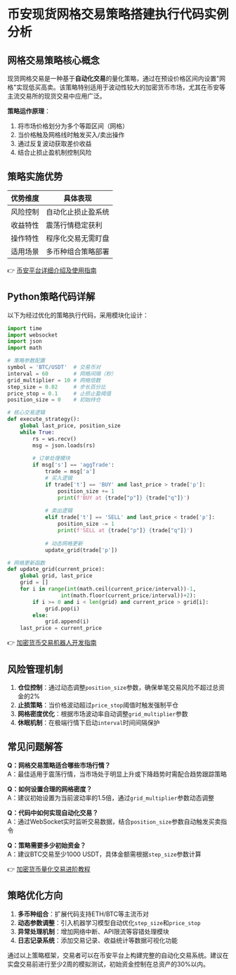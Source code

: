 # 币安现货网格交易策略搭建执行代码实例分析

## 网格交易策略核心概念

现货网格交易是一种基于**自动化交易**的量化策略，通过在预设价格区间内设置"网格"实现低买高卖。该策略特别适用于波动性较大的加密货币市场，尤其在币安等主流交易所的现货交易中应用广泛。

**策略运作原理**：
1. 将市场价格划分为多个等距区间（网格）
2. 当价格触及网格线时触发买入/卖出操作
3. 通过反复波动获取差价收益
4. 结合止损止盈机制控制风险

## 策略实施优势

| 优势维度 | 具体表现 |
|---------|----------|
| 风险控制 | 自动化止损止盈系统 |
| 收益特性 | 震荡行情稳定获利 |
| 操作特性 | 程序化交易无需盯盘 |
| 适用场景 | 多币种组合策略部署 |

👉 [币安平台详细介绍及使用指南](https://bit.ly/okx_welcome)

## Python策略代码详解

以下为经过优化的策略执行代码，采用模块化设计：

```python
import time
import websocket
import json
import math

# 策略参数配置
symbol = 'BTC/USDT'  # 交易币对
interval = 60        # 网格间隔（秒）
grid_multiplier = 10 # 网格倍数
step_size = 0.02     # 步长百分比
price_stop = 0.1     # 止损止盈阈值
position_size = 0    # 初始持仓

# 核心交易逻辑
def execute_strategy():
    global last_price, position_size
    while True:
        rs = ws.recv()
        msg = json.loads(rs)
        
        # 订单处理模块
        if msg['s'] == 'aggTrade':
            trade = msg['a']
            # 买入逻辑
            if trade['t'] == 'BUY' and last_price > trade['p']:
                position_size += 1
                print(f'BUY at {trade["p"]} {trade["q"]}')
            
            # 卖出逻辑    
            elif trade['t'] == 'SELL' and last_price < trade['p']:
                position_size -= 1
                print(f'SELL at {trade["p"]} {trade["q"]}')
            
            # 动态网格更新
            update_grid(trade['p'])

# 网格更新函数
def update_grid(current_price):
    global grid, last_price
    grid = []
    for i in range(int(math.ceil(current_price/interval))-1, 
                 int(math.floor(current_price/interval))+2):
        if i >= 0 and i < len(grid) and current_price > grid[i]:
            grid.pop(i)
        else:
            grid.append(i)
    last_price = current_price
```

👉 [加密货币交易机器人开发指南](https://bit.ly/okx_welcome)

## 风险管理机制

1. **仓位控制**：通过动态调整`position_size`参数，确保单笔交易风险不超过总资金的2%
2. **止损策略**：当价格波动超过`price_stop`阈值时触发强制平仓
3. **网格密度优化**：根据市场波动率自动调整`grid_multiplier`参数
4. **休眠机制**：在极端行情下启动`interval`时间间隔保护

## 常见问题解答

**Q：网格交易策略适合哪些市场行情？**  
A：最佳适用于震荡行情，当市场处于明显上升或下降趋势时需配合趋势跟踪策略

**Q：如何设置合理的网格密度？**  
A：建议初始设置为当前波动率的1.5倍，通过`grid_multiplier`参数动态调整

**Q：代码中如何实现自动化交易？**  
A：通过WebSocket实时监听交易数据，结合`position_size`参数自动触发买卖指令

**Q：策略需要多少初始资金？**  
A：建议BTC交易至少1000 USDT，具体金额需根据`step_size`参数计算

👉 [加密货币量化交易进阶教程](https://bit.ly/okx_welcome)

## 策略优化方向

1. **多币种组合**：扩展代码支持ETH/BTC等主流币对
2. **动态参数调整**：引入机器学习模型自动优化`step_size`和`price_stop`
3. **异常处理机制**：增加网络中断、API限流等容错处理模块
4. **日志记录系统**：添加交易记录、收益统计等数据可视化功能

通过以上策略框架，交易者可以在币安平台上构建完整的自动化交易系统。建议在实盘交易前进行至少2周的模拟测试，初始资金控制在总资产的30%以内。